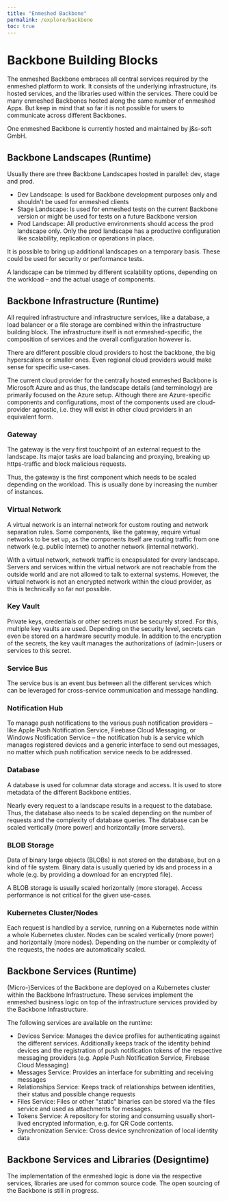 ```yaml
---
title: "Enmeshed Backbone"
permalink: /explore/backbone
toc: true
---
```


# Backbone Building Blocks

The enmeshed Backbone embraces all central services required by the enmeshed platform to work. It consists of the underlying infrastructure, its hosted services, and the libraries used within the services. There could be many enmeshed Backbones hosted along the same number of enmeshed Apps. But keep in mind that so far it is not possible for users to communicate across different Backbones.

One enmeshed Backbone is currently hosted and maintained by j&amp;s-soft GmbH.

## Backbone Landscapes (Runtime)

Usually there are three Backbone Landscapes hosted in parallel: dev, stage and prod.

- Dev Landscape: Is used for Backbone development purposes only and shouldn't be used for enmeshed clients
- Stage Landscape: Is used for enmeshed tests on the current Backbone version or might be used for tests on a future Backbone version
- Prod Landscape: All productive environments should access the prod landscape only. Only the prod landscape has a productive configuration like scalability, replication or operations in place.

It is possible to bring up additional landscapes on a temporary basis. These could be used for security or performance tests.

A landscape can be trimmed by different scalability options, depending on the workload – and the actual usage of components.

## Backbone Infrastructure (Runtime)

All required infrastructure and infrastructure services, like a database, a load balancer or a file storage are combined within the infrastructure building block. The infrastructure itself is not enmeshed-specific, the composition of services and the overall configuration however is.

There are different possible cloud providers to host the backbone, the big hyperscalers or smaller ones. Even regional cloud providers would make sense for specific use-cases.

The current cloud provider for the centrally hosted enmeshed Backbone is Microsoft Azure and as thus, the landscape details (and terminology) are primarily focused on the Azure setup. Although there are Azure-specific components and configurations, most of the components used are cloud-provider agnostic, i.e. they will exist in other cloud providers in an equivalent form.

### Gateway

The gateway is the very first touchpoint of an external request to the landscape. Its major tasks are load balancing and proxying, breaking up https-traffic and block malicious requests.

Thus, the gateway is the first component which needs to be scaled depending on the workload. This is usually done by increasing the number of instances.

### Virtual Network

A virtual network is an internal network for custom routing and network separation rules. Some components, like the gateway, require virtual networks to be set up, as the components itself are routing traffic from one network (e.g. public Internet) to another network (internal network).

With a virtual network, network traffic is encapsulated for every landscape. Servers and services within the virtual network are not reachable from the outside world and are not allowed to talk to external systems. However, the virtual network is not an encrypted network within the cloud provider, as this is technically so far not possible.

### Key Vault

Private keys, credentials or other secrets must be securely stored. For this, multiple key vaults are used. Depending on the security level, secrets can even be stored on a hardware security module. In addition to the encryption of the secrets, the key vault manages the authorizations of (admin-)users or services to this secret.

### Service Bus

The service bus is an event bus between all the different services which can be leveraged for cross-service communication and message handling.

### Notification Hub

To manage push notifications to the various push notification providers – like Apple Push Notification Service, Firebase Cloud Messaging, or Windows Notification Service – the notification hub is a service which manages registered devices and a generic interface to send out messages, no matter which push notification service needs to be addressed.

### Database

A database is used for columnar data storage and access. It is used to store metadata of the different Backbone entities.

Nearly every request to a landscape results in a request to the database. Thus, the database also needs to be scaled depending on the number of requests and the complexity of database queries. The database can be scaled vertically (more power) and horizontally (more servers).

### BLOB Storage

Data of binary large objects (BLOBs) is not stored on the database, but on a kind of file system. Binary data is usually queried by ids and process in a whole (e.g. by providing a download for an encrypted file).

A BLOB storage is usually scaled horizontally (more storage). Access performance is not critical for the given use-cases.

### Kubernetes Cluster/Nodes

Each request is handled by a service, running on a Kubernetes node within a whole Kubernetes cluster. Nodes can be scaled vertically (more power) and horizontally (more nodes). Depending on the number or complexity of the requests, the nodes are automatically scaled.

## Backbone Services (Runtime)

(Micro-)Services of the Backbone are deployed on a Kubernetes cluster within the Backbone Infrastructure. These services implement the enmeshed business logic on top of the infrastructure services provided by the Backbone Infrastructure.

The following services are available on the runtime:

- Devices Service: Manages the device profiles for authenticating against the different services. Additionally keeps track of the identity behind devices and the registration of push notification tokens of the respective messaging providers (e.g. Apple Push Notification Service, Firebase Cloud Messaging)
- Messages Service: Provides an interface for submitting and receiving messages
- Relationships Service: Keeps track of relationships between identities, their status and possible change requests
- Files Service: Files or other "static" binaries can be stored via the files service and used as attachments for messages.
- Tokens Service: A repository for storing and consuming usually short-lived encrypted information, e.g. for QR Code contents.
- Synchronization Service: Cross device synchronization of local identity data

## Backbone Services and Libraries (Designtime)

The implementation of the enmeshed logic is done via the respective services, libraries are used for common source code. The open sourcing of the Backbone is still in progress.
